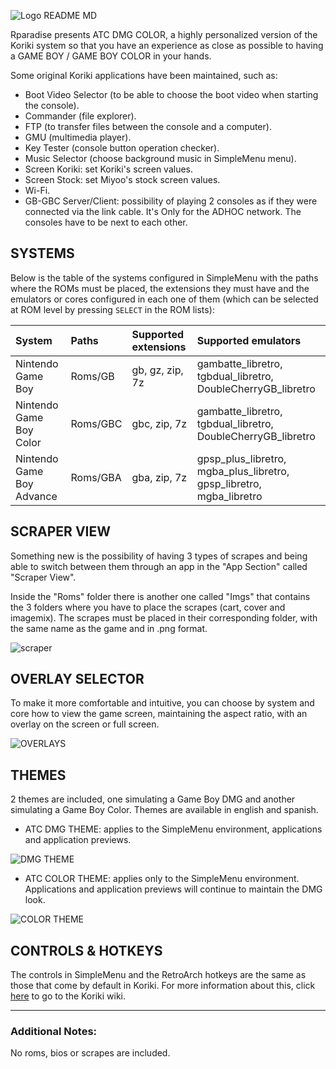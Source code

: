 ![Logo README MD](https://github.com/user-attachments/assets/aa06edfd-4b77-4e8a-9831-dfd6cba43caa)

Rparadise presents ATC DMG COLOR, a highly personalized version of the Koriki system so that you have an experience as close as possible to having a GAME BOY / GAME BOY COLOR in your hands.

Some original Koriki applications have been maintained, such as:

- Boot Video Selector (to be able to choose the boot video when starting the console).
- Commander (file explorer).
- FTP (to transfer files between the console and a computer).
- GMU (multimedia player).
- Key Tester (console button operation checker).
- Music Selector (choose background music in SimpleMenu menu).
- Screen Koriki: set Koriki's screen values.
- Screen Stock: set Miyoo's stock screen values.
- Wi-Fi.
- GB-GBC Server/Client: possibility of playing 2 consoles as if they were connected via the link cable. It's Only for the ADHOC network. The consoles have to be next to each other.

## SYSTEMS

Below is the table of the systems configured in SimpleMenu with the paths where the ROMs must be placed, the extensions they must have and the emulators or cores configured in each one of them (which can be selected at ROM level by pressing `SELECT` in the ROM lists):

|System|Paths|Supported extensions|Supported emulators|
|:------|:----|:---------------------|:--------------------|
|Nintendo Game Boy|Roms/GB|gb, gz, zip, 7z|gambatte_libretro, tgbdual_libretro, DoubleCherryGB_libretro|
|Nintendo Game Boy Color|Roms/GBC|gbc, zip, 7z|gambatte_libretro, tgbdual_libretro, DoubleCherryGB_libretro|
|Nintendo Game Boy Advance|Roms/GBA|gba, zip, 7z|gpsp_plus_libretro, mgba_plus_libretro, gpsp_libretro, mgba_libretro|

## SCRAPER VIEW

Something new is the possibility of having 3 types of scrapes and being able to switch between them through an app in the "App Section" called "Scraper View".

Inside the "Roms" folder there is another one called "Imgs" that contains the 3 folders where you have to place the scrapes (cart, cover and imagemix). The scrapes must be placed in their corresponding folder, with the same name as the game and in .png format.

![scraper](https://github.com/user-attachments/assets/60660d67-6370-4ab7-8754-020211177f51)

## OVERLAY SELECTOR

To make it more comfortable and intuitive, you can choose by system and core how to view the game screen, maintaining the aspect ratio, with an overlay on the screen or full screen.

![OVERLAYS](https://github.com/user-attachments/assets/607b961f-e973-402b-8cb5-5042b74f1f78)

## THEMES

2 themes are included, one simulating a Game Boy DMG and another simulating a Game Boy Color. Themes are available in english and spanish.

- ATC DMG THEME: applies to the SimpleMenu environment, applications and application previews.

![DMG THEME](https://github.com/user-attachments/assets/30b0aea2-9c2f-4bd4-acac-946a22394642)

- ATC COLOR THEME: applies only to the SimpleMenu environment. Applications and application previews will continue to maintain the DMG look.

![COLOR THEME](https://github.com/user-attachments/assets/0f138a5d-2594-4643-a200-0a7861a8b728)

## CONTROLS & HOTKEYS

The controls in SimpleMenu and the RetroArch hotkeys are the same as those that come by default in Koriki. For more information about this, click [here](https://github.com/Rparadise-Team/Koriki/wiki/En:-03.-Controls-&-Settings) to go to the Koriki wiki.

---

### Additional Notes:
No roms, bios or scrapes are included.



